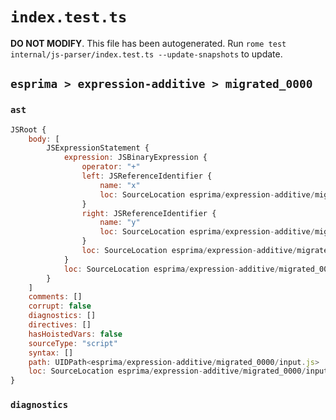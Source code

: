 # `index.test.ts`

**DO NOT MODIFY**. This file has been autogenerated. Run `rome test internal/js-parser/index.test.ts --update-snapshots` to update.

## `esprima > expression-additive > migrated_0000`

### `ast`

```javascript
JSRoot {
	body: [
		JSExpressionStatement {
			expression: JSBinaryExpression {
				operator: "+"
				left: JSReferenceIdentifier {
					name: "x"
					loc: SourceLocation esprima/expression-additive/migrated_0000/input.js 1:0-1:1 (x)
				}
				right: JSReferenceIdentifier {
					name: "y"
					loc: SourceLocation esprima/expression-additive/migrated_0000/input.js 1:4-1:5 (y)
				}
				loc: SourceLocation esprima/expression-additive/migrated_0000/input.js 1:0-1:5
			}
			loc: SourceLocation esprima/expression-additive/migrated_0000/input.js 1:0-1:5
		}
	]
	comments: []
	corrupt: false
	diagnostics: []
	directives: []
	hasHoistedVars: false
	sourceType: "script"
	syntax: []
	path: UIDPath<esprima/expression-additive/migrated_0000/input.js>
	loc: SourceLocation esprima/expression-additive/migrated_0000/input.js 1:0-2:0
}
```

### `diagnostics`

```

```
